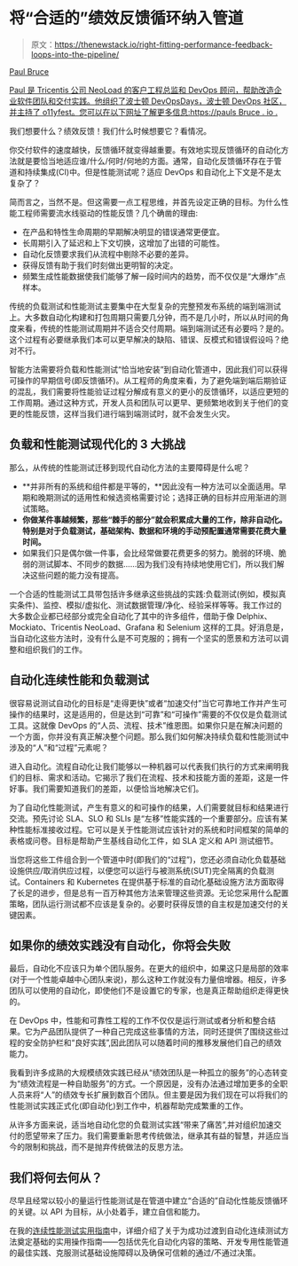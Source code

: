 # 将“合适的”绩效反馈循环纳入管道

> 原文：<https://thenewstack.io/right-fitting-performance-feedback-loops-into-the-pipeline/>

[](https://www.linkedin.com/in/paulsbruce/)

[Paul Bruce](https://www.linkedin.com/in/paulsbruce/)

[Paul 是 Tricentis 公司 NeoLoad 的客户工程总监和 DevOps 顾问，帮助改造企业软件团队和交付实践。他组织了波士顿 DevOpsDays，波士顿 DevOps 社区，并主持了 o11yfest。您可以在以下网址了解更多信息:https://pauls Bruce . io .](https://www.linkedin.com/in/paulsbruce/)

我们想要什么？绩效反馈！我们什么时候想要它？看情况。

你交付软件的速度越快，反馈循环就变得越重要。有效地实现反馈循环的自动化方法就是要恰当地适应谁/什么/何时/何地的方面。通常，自动化反馈循环存在于管道和持续集成(CI)中。但是性能测试呢？适应 DevOps 和自动化上下文是不是太复杂了？

简而言之，当然不是。但这需要一点工程思维，并首先设定正确的目标。为什么性能工程师需要流水线驱动的性能反馈？几个确凿的理由:

*   在产品和特性生命周期的早期解决明显的错误通常更便宜。
*   长周期引入了延迟和上下文切换，这增加了出错的可能性。
*   自动化反馈要求我们从流程中剔除不必要的差异。
*   获得反馈有助于我们时刻做出更明智的决定。
*   频繁生成性能数据使我们能够了解一段时间内的趋势，而不仅仅是“大爆炸”点样本。

传统的负载测试和性能测试主要集中在大型复杂的完整预发布系统的端到端测试上。大多数自动化构建和打包周期只需要几分钟，而不是几小时，所以从时间的角度来看，传统的性能测试周期并不适合交付周期。端到端测试还有必要吗？是的。这个过程有必要继承我们本可以更早解决的缺陷、错误、反模式和错误假设吗？绝对不行。

智能方法需要将负载和性能测试“恰当地安装”到自动化管道中，因此我们可以获得可操作的早期信号(即反馈循环)。从工程师的角度来看，为了避免端到端后期验证的混乱，我们需要将性能验证过程分解成有意义的更小的反馈循环，以适应更短的工作周期。通过这种方式，开发人员和团队可以更早、更频繁地收到关于他们的变更的性能反馈，这样当我们进行端到端测试时，就不会发生火灾。

## **负载和性能测试现代化的 3 大挑战**

那么，从传统的性能测试迁移到现代自动化方法的主要障碍是什么呢？

*   **并非所有的系统和组件都是平等的，**因此没有一种方法可以全面适用。早期和晚期测试的适用性和候选资格需要讨论；选择正确的目标并应用渐进的测试策略。
*   **你做某件事越频繁，那些“棘手的部分”就会积累成大量的工作，除非自动化。特别是对于负载测试，基础架构、数据和环境的手动预配置通常需要花费大量时间。**
*   如果我们只是偶尔做一件事，会比经常做要花费更多的努力。脆弱的环境、脆弱的测试脚本、不同步的数据……因为我们没有持续地使用它们，所以我们解决这些问题的能力没有提高。

一个合适的性能测试工具带包括许多继承这些挑战的实践:负载测试(例如，模拟真实条件)、监控、模拟/虚拟化、测试数据管理/净化、经验采样等等。我工作过的大多数企业都已经部分或完全自动化了其中的许多组件，借助于像 Delphix、Mockiato、Tricentis NeoLoad、Grafana 和 Selenium 这样的工具。好消息是，当自动化这些方法时，没有什么是不可克服的；拥有一个坚实的愿景和方法可以调整和组织我们的工作。

## **自动化连续性能和负载测试**

很容易说测试自动化的目标是“走得更快”或者“加速交付”当它可靠地工作并产生可操作的结果时，这是适用的，但是达到“可靠”和“可操作”需要的不仅仅是负载测试工具。这就像 DevOps 的“人员、流程、技术”维恩图。如果你只是在解决问题的一个方面，你并没有真正解决整个问题。那么我们如何解决持续负载和性能测试中涉及的“人”和“过程”元素呢？

进入自动化。流程自动化让我们能够以一种机器可以代表我们执行的方式来阐明我们的目标、需求和活动。它揭示了我们在流程、技术和技能方面的差距，这是一件好事。我们需要知道我们的差距，以便恰当地解决它们。

为了自动化性能测试，产生有意义的和可操作的结果，人们需要就目标和结果进行交流。预先讨论 SLA、SLO 和 SLIs 是“左移”性能实践的一个重要部分。应该有某种性能标准接收过程。它可以是关于性能测试应该针对的系统和时间框架的简单的表格或问卷。目标是帮助产生基线自动化工件，如 SLA 定义和 API 测试细节。

当您将这些工件组合到一个管道中时(即我们的“过程”)，您还必须自动化负载基础设施供应/取消供应过程，以便您可以运行与被测系统(SUT)完全隔离的负载测试。Containers 和 Kubernetes 在提供基于标准的自动化基础设施方法方面取得了长足的进步，但是总有一百万种其他方法来管理这些资源。无论您采用什么配置策略，团队运行测试都不应该是复杂的。必要时获得反馈的自主权是加速交付的关键因素。

## **如果你的绩效实践没有自动化，你将会失败**

最后，自动化不应该只为单个团队服务。在更大的组织中，如果这只是局部的效率(对于一个性能卓越中心团队来说)，那么这种工作就没有力量倍增器。相反，许多团队可以使用的自动化，即使他们不是设置它的专家，也是真正帮助组织走得更快的。

在 DevOps 中，性能和可靠性工程的工作不仅仅是运行测试或者分析和整合结果。它为产品团队提供了一种自己完成这些事情的方法，同时还提供了围绕这些过程的安全防护栏和“良好实践”,因此团队可以随着时间的推移发展他们自己的绩效能力。

我看到许多成熟的大规模绩效实践已经从“绩效团队是一种孤立的服务”的心态转变为“绩效流程是一种自助服务”的方式。一个原因是，没有办法通过增加更多的全职人员来将“人”的绩效专长扩展到数百个团队。但主要是因为我们现在可以将我们的性能测试实践正式化(即自动化)到工作中，机器帮助完成繁重的工作。

从许多方面来说，适当地自动化您的负载测试实践“带来了痛苦”,并对组织加速交付的愿望带来了压力。我们需要重新思考传统做法，继承其有益的智慧，并适应当今的限制和挑战，而不是抛弃传统做法的反思方法。

## 我们将何去何从？

尽早且经常以较小的量运行性能测试是在管道中建立“合适的”自动化性能反馈循环的关键。以 API 为目标，从小处着手，建立自信和能力。

在我的[连续性能测试实用指南](https://www.tricentis.com/resources/practical-guide-continuous-performance-testing/)中，详细介绍了关于为成功过渡到自动化连续测试方法奠定基础的实用操作指南——包括优先化自动化内容的策略、开发专用性能管道的最佳实践、克服测试基础设施障碍以及确保可信赖的通过/不通过决策。

<svg xmlns:xlink="http://www.w3.org/1999/xlink" viewBox="0 0 68 31" version="1.1"><title>Group</title> <desc>Created with Sketch.</desc></svg>